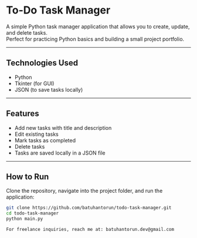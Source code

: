 # To-Do Task Manager

A simple Python task manager application that allows you to create, update, and delete tasks.  
Perfect for practicing Python basics and building a small project portfolio.

---

## Technologies Used
- Python
- Tkinter (for GUI)
- JSON (to save tasks locally)

---

## Features
- Add new tasks with title and description
- Edit existing tasks
- Mark tasks as completed
- Delete tasks
- Tasks are saved locally in a JSON file

---

## How to Run
Clone the repository, navigate into the project folder, and run the application:

```bash
git clone https://github.com/batuhantorun/todo-task-manager.git
cd todo-task-manager
python main.py

For freelance inquiries, reach me at: batuhantorun.dev@gmail.com

